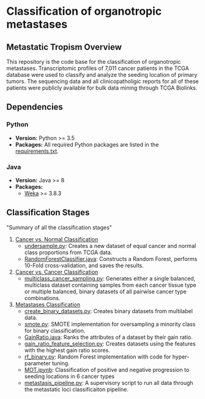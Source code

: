 # Classification of organotropic metastases

## Metastatic Tropism Overview

This repository is the code base for the classification of organotropic metastases. Transcriptomic profiles of 7,011 cancer patients in the TCGA database were used to classify and analyze the seeding location of primary tumors. The sequencing data and all clinicopatholigic reports for all of these patients were publicly available for bulk data mining through TCGA Biolinks.

## Dependencies
### Python
- **Version:** Python >= 3.5
- **Packages:** All required Python packages are listed in the [requirements.txt](./requirements.txt).
### Java
- **Version:** Java >= 8
- **Packages:**
  - [Weka](https://www.cs.waikato.ac.nz/ml/weka/index.html) >= 3.8.3

## Classification Stages
"Summary of all the classification stages"

1. [Cancer vs. Normal Classification](cancer-vs-normal-classification)
    - [undersample.py](cancer-vs-normal-classification/undersample.py): Creates a new dataset of equal cancer and normal class proportions from TCGA data.
    - [RandomForestClassifier.java](cancer-vs-normal-classification/RandomForestClassifier.java): Constructs a Random Forest, performs 10-Fold cross-validation, and saves the results.
2. [Cancer vs. Cancer Classification](cancer-vs-cancer-classification)
    - [multiclass_cancer_sampling.py](cancer-vs-cancer-classification/multi_class_cancer_sampling.py): Generates either a single balanced, multiclass dataset containing samples from each cancer tissue type or multiple balanced, binary datasets of all pairwise cancer type combinations.
3. [Metastases Classification](metastases-classification)
    - [create_binary_datasets.py](metastases-classification/create_binary_datasets.py): Creates binary datasets from multilabel data.
    - [smote.py](synthetic_sampling/smote.py): SMOTE implementation for oversampling a minority class for binary classification.
    - [GainRatio.java](metastases-classification/GainRatio.java): Ranks the attributes of a dataset by their gain ratio.
    - [gain_ratio_feature_selection.py](metastases-classification/gain_ratio_feature_selection.py): Creates datasets using the features with the highest gain ratio scores.
    - [rf_binary.py](metastases-classification/rf_binary.py): Random Forest implementation with code for hyper-parameter tuning.
    - [MOT.ipynb](metastases-classification/MOT.ipynb): Classification of positive and negative progression to seeding locations in 6 cancer types
    - [metastasis_pipeline.py](metastases-classification/metastasis_pipeline.py): A supervisory script to run all data through the metastatic loci classificaiton pipeline.
    
    
